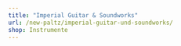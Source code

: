 ```yaml
---
title: "Imperial Guitar & Soundworks"
url: /new-paltz/imperial-guitar-und-soundworks/
shop: Instrumente
---
```

